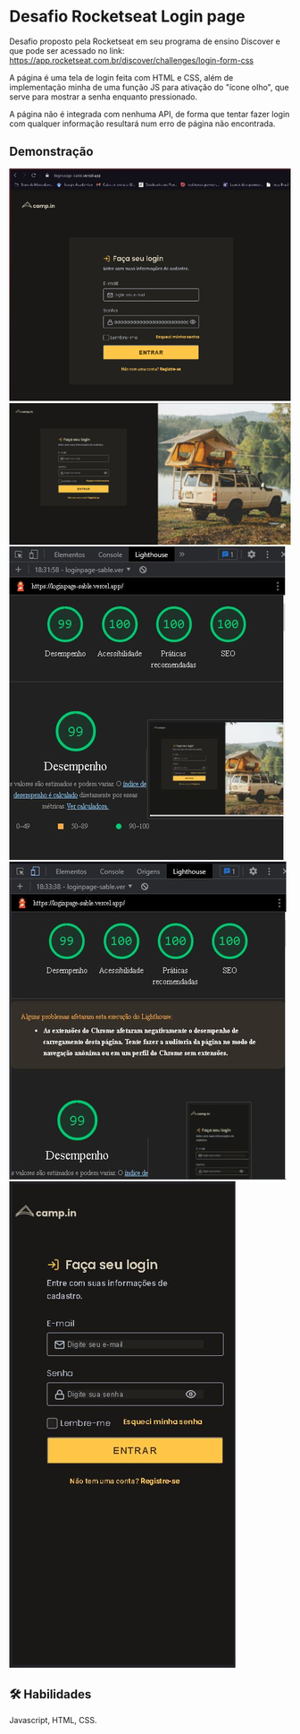 
# Desafio Rocketseat Login page

Desafio proposto pela Rocketseat em seu programa de ensino Discover e que pode ser acessado no link: https://app.rocketseat.com.br/discover/challenges/login-form-css

A página é uma tela de login feita com HTML e CSS, além de implementação minha de uma função JS para ativação do "ícone olho", que serve para mostrar a senha enquanto pressionado.

A página não é integrada com nenhuma API, de forma que tentar fazer login com qualquer informação resultará num erro de página não encontrada.



## Demonstração

<img src="https://github.com/FlightofIcarus/Loginpage/blob/main/screenshots/JS%20mostrar%20senha.jpg">

<img src="https://github.com/FlightofIcarus/Loginpage/blob/main/screenshots/desktopscreen.JPG">

<img src="https://github.com/FlightofIcarus/Loginpage/blob/main/screenshots/lighthouse%20desktop%20score.JPG">

<img src="https://github.com/FlightofIcarus/Loginpage/blob/main/screenshots/lighthouse%20mobile%20score.JPG">

<img src="https://github.com/FlightofIcarus/Loginpage/blob/main/screenshots/mobilescreen.JPG">


## 🛠 Habilidades
Javascript, HTML, CSS.

